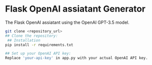 # Flask OpenAI assiatant Generator

 The Flask OpenAI assiatant using the OpenAI GPT-3.5 model.

```bash
git clone <repository_url>
## Clone the repository:
 ## Installation
pip install -r requirements.txt

## Set up your OpenAI API key:
Replace 'your-api-key' in app.py with your actual OpenAI API key.

